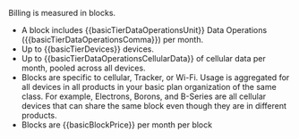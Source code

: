 
Billing is measured in blocks.

- A block includes {{basicTierDataOperationsUnit}} Data Operations ({{basicTierDataOperationsComma}}) per month.
- Up to {{basicTierDevices}} devices.
- Up to {{basicTierDataOperationsCellularData}} of cellular data per month, pooled across all devices.
- Blocks are specific to cellular, Tracker, or Wi-Fi. Usage is aggregated for all devices in all products in your basic plan organization of the same class. For example, Electrons, Borons, and B-Series are all cellular devices that can share the same block even though they are in different products.
- Blocks are {{basicBlockPrice}} per month per block
